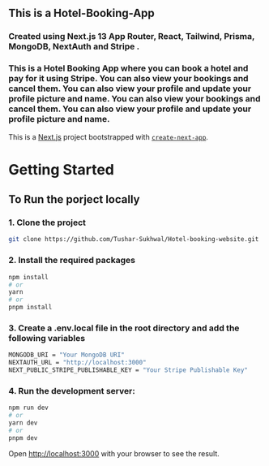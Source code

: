 ## This is a Hotel-Booking-App
### Created using Next.js 13 App Router, React, Tailwind, Prisma, MongoDB, NextAuth and Stripe .

### This is a Hotel Booking App where you can book a hotel and pay for it using Stripe. You can also view your bookings and cancel them. You can also view your profile and update your profile picture and name.  You can also view your bookings and cancel them. You can also view your profile and update your profile picture and name. 

















This is a [Next.js](https://nextjs.org/) project bootstrapped with [`create-next-app`](https://github.com/vercel/next.js/tree/canary/packages/create-next-app).

# Getting Started

## To Run the porject locally

### 1. Clone the project
  ```bash 
  git clone https://github.com/Tushar-Sukhwal/Hotel-booking-website.git
  ```

### 2. Install the required packages
  ```bash
  npm install
  # or
  yarn 
  # or
  pnpm install
  ```
### 3. Create a .env.local file in the root directory and add the following variables
  ```bash
  MONGODB_URI = "Your MongoDB URI"
  NEXTAUTH_URL = "http://localhost:3000"
  NEXT_PUBLIC_STRIPE_PUBLISHABLE_KEY = "Your Stripe Publishable Key"
  ```

### 4. Run the development server:
  ```bash
  npm run dev
  # or
  yarn dev
  # or
  pnpm dev
  ```

Open [http://localhost:3000](http://localhost:3000) with your browser to see the result.


